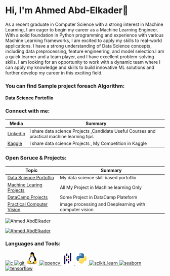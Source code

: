 # Hi, I'm Ahmed Abd-Elkader👋

As a recent graduate in Computer Science with a strong interest in Machine Learning, I am eager to begin my career as a Machine Learning Engineer. With a solid foundation in Python programming and experience with various Machine Learning frameworks, I am excited to apply my skills to real-world applications. I have a strong understanding of Data Science concepts, including data preprocessing, feature engineering, and model selection.I am a quick learner and a team player, and I have excellent problem-solving skills. I am looking for an opportunity to work with a dynamic team where I can apply my knowledge and skills to build innovative ML solutions and further develop my career in this exciting field.

### You can find Sample project foreach Algorithm: ###
#### [Data Science Portoflio](https://github.com/ahmedAEAID/ML-Portofolio) ##

<h3 align="left">Connect with me:</h3>

| Media  | Summary |
| ------------- | ------------- |
| [LinkedIn ](https://www.linkedin.com/in/ahmed-mohamed-abd-elkader-ml/)  | I share data science Projects ,Candidate Useful Courses and practical machine learning tips |
| [Kaggle ](https://www.kaggle.com/ahmedmoabdelkader)  |  I  share data science Projects , My Competition in Kaggle|

<h3 align="left"> Open Soruce & Projects:</h3>

| Topic  | Summary |
| ------------- | ------------- |
| [Data Science Portoflio](https://github.com/ahmedAEAID/ML-Portofolio) |My data science skill based portoflio |
| [Machine Learing Projects](https://github.com/youssefHosni/Practical-Data-Science-Blog) |All My Project in Machine learning Only |
| [DataCamp Projects](https://github.com/ahmedAEAID/DataCamp-Projects) | Some Project in DataCamp Plateform |
| [Practical Computer Vision](https://github.com/ahmedAEAID/Computer_Vision_Projects)  |image processing and Deeplearning with computer vision|


<p align="left"> <img src="https://komarev.com/ghpvc/?username=ahmedAEAID&label=Profile%20views&color=0e75b6&style=flat" alt="Ahmed AbdElkader" /> </p>
<p align="left"> <a href="https://github.com/ryo-ma/github-profile-trophy"><img src="https://github-profile-trophy.vercel.app/?username=ahmedAEAID" alt="Ahmed AbdElkader" /></a> </p>

<h3 align="left">Languages and Tools:</h3>
<p align="left"> <a href="https://www.cprogramming.com/" target="_blank" rel="noreferrer"> <img src="https://raw.githubusercontent.com/isocpp/logos/master/cpp_logo.svg" alt="c" width="40" height="40"/> </a> <a href="https://git-scm.com/" target="_blank" rel="noreferrer"> <img src="https://www.vectorlogo.zone/logos/git-scm/git-scm-icon.svg" alt="git" width="40" height="40"/> </a> <a href="https://www.linux.org/" target="_blank" rel="noreferrer"> <img src="https://raw.githubusercontent.com/devicons/devicon/master/icons/linux/linux-original.svg" alt="linux" width="40" height="40"/> </a> <a href="https://opencv.org/" target="_blank" rel="noreferrer"> <img src="https://www.vectorlogo.zone/logos/opencv/opencv-icon.svg" alt="opencv" width="40" height="40"/> </a> <a href="https://pandas.pydata.org/" target="_blank" rel="noreferrer"> <img src="https://raw.githubusercontent.com/devicons/devicon/2ae2a900d2f041da66e950e4d48052658d850630/icons/pandas/pandas-original.svg" alt="pandas" width="40" height="40"/> </a> <a href="https://www.python.org" target="_blank" rel="noreferrer"> <img src="https://raw.githubusercontent.com/devicons/devicon/master/icons/python/python-original.svg" alt="python" width="40" height="40"/> </a> <a href="https://scikit-learn.org/" target="_blank" rel="noreferrer"> <img src="https://upload.wikimedia.org/wikipedia/commons/0/05/Scikit_learn_logo_small.svg" alt="scikit_learn" width="40" height="40"/> </a> <a href="https://seaborn.pydata.org/" target="_blank" rel="noreferrer"> <img src="https://seaborn.pydata.org/_images/logo-mark-lightbg.svg" alt="seaborn" width="40" height="40"/> </a> <a href="https://www.tensorflow.org" target="_blank" rel="noreferrer"> <img src="https://www.vectorlogo.zone/logos/tensorflow/tensorflow-icon.svg" alt="tensorflow" width="40" height="40"/> </a> </p>

<!--
**ahmedAEAID/ahmedAEAID** is a ✨ _special_ ✨ repository because its `README.md` (this file) appears on your GitHub profile.

Here are some ideas to get you started:

- 🔭 I’m currently working on ...
- 🌱 I’m currently learning ...
- 👯 I’m looking to collaborate on ...
- 🤔 I’m looking for help with ...
- 💬 Ask me about ...
- 📫 How to reach me: ...
- 😄 Pronouns: ...
- ⚡ Fun fact: ...
-->
